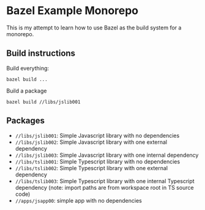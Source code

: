 # Bazel Example Monorepo

This is my attempt to learn how to use Bazel as the build system for a monorepo.

## Build instructions

Build everything:

```shell
bazel build ...
```

Build a package

```shell
bazel build //libs/jslib001
```

## Packages

- `//libs/jslib001`: Simple Javascript library with no dependencies
- `//libs/jslib002`: Simple Javascript library with one external dependency
- `//libs/jslib003`: Simple Javascript library with one internal dependency
- `//libs/tslib001`: Simple Typescript library with no dependencies
- `//libs/tslib002`: Simple Typescript library with one external dependency
- `//libs/tslib003`: Simple Typescript library with one internal Typescript dependency (note: import paths are from workspace root in TS source code)
- `//apps/jsapp00`: simple app with no dependencies
